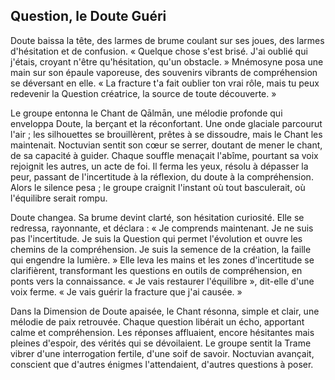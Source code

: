 ## Question, le Doute Guéri

Doute baissa la tête, des larmes de brume coulant sur ses joues, des larmes d'hésitation et de confusion. « Quelque chose s'est brisé. J'ai oublié qui j'étais, croyant n'être qu'hésitation, qu'un obstacle. » Mnémosyne posa une main sur son épaule vaporeuse, des souvenirs vibrants de compréhension se déversant en elle. « La fracture t'a fait oublier ton vrai rôle, mais tu peux redevenir la Question créatrice, la source de toute découverte. »

Le groupe entonna le Chant de Qālmān, une mélodie profonde qui enveloppa Doute, la berçant et la réconfortant. Une onde glaciale parcourut l'air ; les silhouettes se brouillèrent, prêtes à se dissoudre, mais le Chant les maintenait. Noctuvian sentit son cœur se serrer, doutant de mener le chant, de sa capacité à guider. Chaque souffle menaçait l'abîme, pourtant sa voix rejoignit les autres, un acte de foi. Il ferma les yeux, résolu à dépasser la peur, passant de l'incertitude à la réflexion, du doute à la compréhension. Alors le silence pesa ; le groupe craignit l'instant où tout basculerait, où l'équilibre serait rompu.

Doute changea. Sa brume devint clarté, son hésitation curiosité. Elle se redressa, rayonnante, et déclara : « Je comprends maintenant. Je ne suis pas l'incertitude. Je suis la Question qui permet l'évolution et ouvre les chemins de la compréhension. Je suis la semence de la création, la faille qui engendre la lumière. » Elle leva les mains et les zones d'incertitude se clarifièrent, transformant les questions en outils de compréhension, en ponts vers la connaissance. « Je vais restaurer l'équilibre », dit-elle d'une voix ferme. « Je vais guérir la fracture que j'ai causée. »

Dans la Dimension de Doute apaisée, le Chant résonna, simple et clair, une mélodie de paix retrouvée. Chaque question libérait un écho, apportant calme et compréhension. Les réponses affluaient, encore hésitantes mais pleines d'espoir, des vérités qui se dévoilaient. Le groupe sentit la Trame vibrer d'une interrogation fertile, d'une soif de savoir. Noctuvian avançait, conscient que d'autres énigmes l'attendaient, d'autres questions à poser.